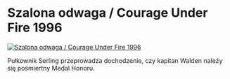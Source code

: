 Szalona odwaga / Courage Under Fire 1996 
=============
[![Szalona odwaga / Courage Under Fire 1996 ](http://vidos.pl/images/player.gif)](http://vidos.pl/szalona-odwaga-courage-under-fire-1996)

 Pułkownik Serling przeprowadza dochodzenie, czy kapitan Walden należy się pośmiertny Medal Honoru.
